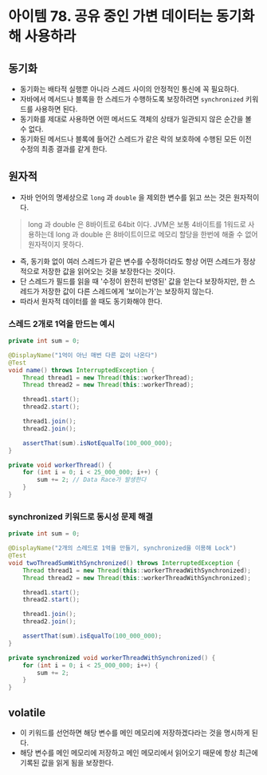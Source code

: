 # 아이템 78. 공유 중인 가변 데이터는 동기화해 사용하라

## 동기화
* 동기화는 배타적 실행뿐 아니라 스레드 사이의 안정적인 통신에 꼭 필요하다.
* 자바에서 메서드나 블록을 한 스레드가 수행하도록 보장하려면 `synchronized` 키워드를 사용하면 된다.
* 동기화를 제대로 사용하면 어떤 메서드도 객체의 상태가 일관되지 않은 순간을 볼 수 없다.
* 동기화된 메서드나 블록에 들어간 스레드가 같은 락의 보호하에 수행된 모든 이전 수정의 최종 결과를 같게 한다.

## 원자적
* 자바 언어의 명세상으로 `long` 과 `double` 을 제외한 변수를 읽고 쓰는 것은 원자적이다.
> long 과 double 은 8바이트로 64bit 이다. JVM은 보통 4바이트를 1워드로 사용하는데 long 과 double 은 8바이트이므로 메모리 할당을 한번에 해줄 수 없어 원자적이지 못하다.
* 즉, 동기화 없이 여러 스레드가 같은 변수를 수정하더라도 항상 어떤 스레드가 정상적으로 저장한 값을 읽어오는 것을 보장한다는 것이다.
* 단 스레드가 필드를 읽을 때 '수정이 완전히 반영된' 값을 얻는다 보장하지만, 한 스레드가 저장한 값이 다른 스레드에게 '보이는가'는 보장하지 않는다.
* 따라서 원자적 데이터를 쓸 때도 동기화해야 한다.

### 스레드 2개로 1억을 만드는 예시
```java
private int sum = 0;

@DisplayName("1억이 아닌 매번 다른 값이 나온다")
@Test
void name() throws InterruptedException {
    Thread thread1 = new Thread(this::workerThread);
    Thread thread2 = new Thread(this::workerThread);

    thread1.start();
    thread2.start();

    thread1.join();
    thread2.join();

    assertThat(sum).isNotEqualTo(100_000_000);
}

private void workerThread() {
    for (int i = 0; i < 25_000_000; i++) {
        sum += 2; // Data Race가 발생한다
    }
}
```

### synchronized 키워드로 동시성 문제 해결
```java
private int sum = 0;

@DisplayName("2개의 스레드로 1억을 만들기, synchronized을 이용해 Lock")
@Test
void twoThreadSumWithSynchronized() throws InterruptedException {
    Thread thread1 = new Thread(this::workerThreadWithSynchronized);
    Thread thread2 = new Thread(this::workerThreadWithSynchronized);

    thread1.start();
    thread2.start();

    thread1.join();
    thread2.join();

    assertThat(sum).isEqualTo(100_000_000);
}

private synchronized void workerThreadWithSynchronized() {
    for (int i = 0; i < 25_000_000; i++) {
        sum += 2;
    }
}
```

## volatile
* 이 키워드를 선언하면 해당 변수를 메인 메모리에 저장하겠다라는 것을 명시하게 된다.
* 해당 변수를 메인 메모리에 저장하고 메인 메모리에서 읽어오기 때문에 항상 최근에 기록된 값을 읽게 됨을 보장한다.